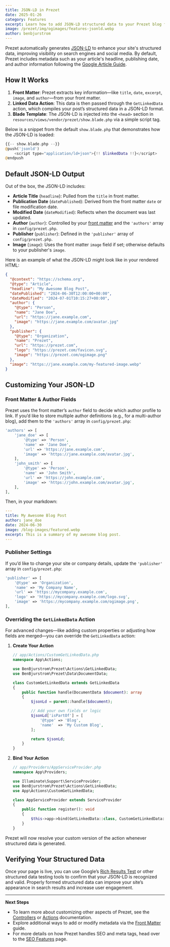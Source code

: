 ```yaml
---
title: JSON-LD in Prezet
date: 2025-01-26
category: Features
excerpt: Learn how to add JSON-LD structured data to your Prezet blog for improved SEO and accessibility.
image: /prezet/img/ogimages/features-jsonld.webp
author: benbjurstrom
---
```


Prezet automatically generates [JSON-LD](https://json-ld.org/) to enhance your site's structured data, improving visibility on search engines and social media. By default, Prezet includes metadata such as your article's headline, publishing date, and author information following the [Google Article Guide](https://developers.google.com/search/docs/appearance/structured-data/article).

## How It Works

1. **Front Matter**: Prezet extracts key information—like `title`, `date`, `excerpt`, `image`, and `author`—from your front matter.  
2. **Linked Data Action**: This data is then passed through the `GetLinkedData` action, which compiles your post’s structured data in a JSON-LD format.  
3. **Blade Template**: The JSON-LD is injected into the `<head>` section in `resources/views/vendor/prezet/show.blade.php` via a simple script tag.

Below is a snippet from the default `show.blade.php` that demonstrates how the JSON-LD is loaded:

```php
{{-- show.blade.php --}}
@push('jsonld')
    <script type="application/ld+json">{!! $linkedData !!}</script>
@endpush
```

## Default JSON-LD Output

Out of the box, the JSON-LD includes:

- **Article Title** (`headline`): Pulled from the `title` in front matter.
- **Publication Date** (`datePublished`): Derived from the front matter `date` or file modification date.
- **Modified Date** (`dateModified`): Reflects when the document was last updated.
- **Author** (`author`): Controlled by your [front matter](/customize/frontmatter) and the `'authors'` array in `config/prezet.php`.
- **Publisher** (`publisher`): Defined in the `'publisher'` array of `config/prezet.php`.
- **Image** (`image`): Uses the front matter `image` field if set; otherwise defaults to your publisher's `image`.

Here is an example of what the JSON-LD might look like in your rendered HTML:

```json
{
  "@context": "https://schema.org",
  "@type": "Article",
  "headline": "My Awesome Blog Post",
  "datePublished": "2024-06-30T12:00:00+00:00",
  "dateModified": "2024-07-01T10:15:27+00:00",
  "author": {
    "@type": "Person",
    "name": "Jane Doe",
    "url": "https://jane.example.com",
    "image": "https://jane.example.com/avatar.jpg"
  },
  "publisher": {
    "@type": "Organization",
    "name": "Prezet",
    "url": "https://prezet.com",
    "logo": "https://prezet.com/favicon.svg",
    "image": "https://prezet.com/ogimage.png"
  },
  "image": "https://jane.example.com/my-featured-image.webp"
}
```

## Customizing Your JSON-LD

### Front Matter & Author Fields

Prezet uses the front matter’s `author` field to decide which author profile to link. If you’d like to store multiple author definitions (e.g., for a multi-author blog), add them to the `'authors'` array in `config/prezet.php`:

```php
'authors' => [
    'jane_doe' => [
        '@type' => 'Person',
        'name' => 'Jane Doe',
        'url' => 'https://jane.example.com',
        'image' => 'https://jane.example.com/avatar.jpg',
    ],
    'john_smith' => [
        '@type' => 'Person',
        'name' => 'John Smith',
        'url' => 'https://john.example.com',
        'image' => 'https://john.example.com/avatar.jpg',
    ],
],
```

Then, in your markdown:

```yaml
---
title: My Awesome Blog Post
author: jane_doe
date: 2024-06-30
image: /blog-images/featured.webp
excerpt: This is a summary of my awesome blog post.
---
```

### Publisher Settings

If you’d like to change your site or company details, update the `'publisher'` array in `config/prezet.php`:

```php
'publisher' => [
    '@type' => 'Organization',
    'name' => 'My Company Name',
    'url' => 'https://mycompany.example.com',
    'logo' => 'https://mycompany.example.com/logo.svg',
    'image' => 'https://mycompany.example.com/ogimage.png',
],
```

### Overriding the `GetLinkedData` Action

For advanced changes—like adding custom properties or adjusting how fields are merged—you can override the `GetLinkedData` action:

1. **Create Your Action**
   ```php
   // app/Actions/CustomGetLinkedData.php
   namespace App\Actions;

   use BenBjurstrom\Prezet\Actions\GetLinkedData;
   use BenBjurstrom\Prezet\Data\DocumentData;

   class CustomGetLinkedData extends GetLinkedData
   {
       public function handle(DocumentData $document): array
       {
           $jsonLd = parent::handle($document);

           // Add your own fields or logic
           $jsonLd['isPartOf'] = [
               '@type' => 'Blog',
               'name'  => 'My Custom Blog',
           ];

           return $jsonLd;
       }
   }
   ```

2. **Bind Your Action**
   ```php
   // app/Providers/AppServiceProvider.php
   namespace App\Providers;

   use Illuminate\Support\ServiceProvider;
   use BenBjurstrom\Prezet\Actions\GetLinkedData;
   use App\Actions\CustomGetLinkedData;

   class AppServiceProvider extends ServiceProvider
   {
       public function register(): void
       {
           $this->app->bind(GetLinkedData::class, CustomGetLinkedData::class);
       }
   }
   ```

Prezet will now resolve your custom version of the action whenever structured data is generated.

## Verifying Your Structured Data

Once your page is live, you can use Google’s [Rich Results Test](https://search.google.com/test/rich-results) or other structured data testing tools to confirm that your JSON-LD is recognized and valid. Properly formed structured data can improve your site’s appearance in search results and increase user engagement.

---

**Next Steps**
- To learn more about customizing other aspects of Prezet, see the [Controllers](/customize/controllers) or [Actions](/customize/actions) documentation.
- Explore additional ways to add or modify metadata via the [Front Matter](/customize/frontmatter) guide.
- For more details on how Prezet handles SEO and meta tags, head over to the [SEO Features](/features/seo) page.
